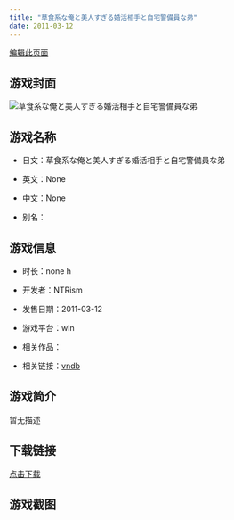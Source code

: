 ```yaml
---
title: "草食系な俺と美人すぎる婚活相手と自宅警備員な弟"
date: 2011-03-12
---
```

[编辑此页面](https://github.com/ACG-3/ADV3-source/blob/main/source/_posts/games/%E8%87%AA%E5%AE%85%E8%AD%A6%E5%82%99%E5%93%A1.md)

## 游戏封面

![草食系な俺と美人すぎる婚活相手と自宅警備員な弟](https%3A//pan.timero.xyz/onedrive/img_lib_001/%E8%87%AA%E5%AE%85%E8%AD%A6%E5%82%99%E5%93%A1_cover.avif)


## 游戏名称

- 日文：草食系な俺と美人すぎる婚活相手と自宅警備員な弟
- 英文：None
- 中文：None

- 别名：


## 游戏信息

- 时长：none h
- 开发者：NTRism
- 发售日期：2011-03-12
- 游戏平台：win
- 相关作品：

- 相关链接：[vndb](https://vndb.org/v9743)


## 游戏简介

暂无描述


## 下载链接

[点击下载](https://pan.timero.xyz/onedrive/adv_lib_001/%E8%87%AA%E5%AE%85%E8%AD%A6%E5%82%99%E5%93%A1)


## 游戏截图


